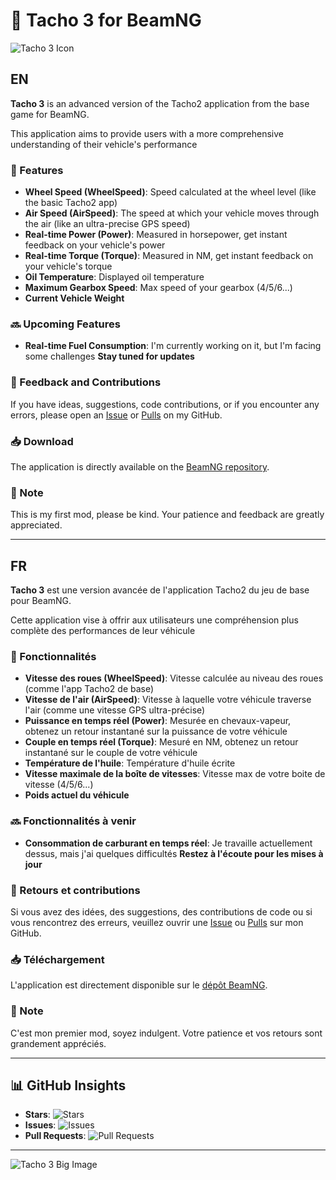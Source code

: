 # 🚗 Tacho 3 for BeamNG
![Tacho 3 Icon](https://github.com/YDeltagon/BeamNG_Tacho3/raw/Master/ico.png)

## EN

**Tacho 3** is an advanced version of the Tacho2 application from the base game for BeamNG.

This application aims to provide users with a more comprehensive understanding of their vehicle's performance ️

### 🔧 Features
- **Wheel Speed (WheelSpeed)**: Speed calculated at the wheel level (like the basic Tacho2 app)
- **Air Speed (AirSpeed)**: The speed at which your vehicle moves through the air (like an ultra-precise GPS speed)
- **Real-time Power (Power)**: Measured in horsepower, get instant feedback on your vehicle's power
- **Real-time Torque (Torque)**: Measured in NM, get instant feedback on your vehicle's torque
- **️Oil Temperature**: Displayed oil temperature
- **Maximum Gearbox Speed**: Max speed of your gearbox (4/5/6...)
- **Current Vehicle Weight**

### 🔜 Upcoming Features
- **Real-time Fuel Consumption**: I'm currently working on it, but I'm facing some challenges
**Stay tuned for updates**

### 📝 Feedback and Contributions
If you have ideas, suggestions, code contributions, or if you encounter any errors, please open an [Issue](https://github.com/YDeltagon/BeamNG_Tacho3/issues) or [Pulls](https://github.com/YDeltagon/BeamNG_Tacho3/pulls) on my GitHub.

### 📥 Download
The application is directly available on the [BeamNG repository](https://www.beamng.com/resources/tacho-3.27982/).

### 📌 Note
This is my first mod, please be kind. Your patience and feedback are greatly appreciated.

---

## FR

**Tacho 3** est une version avancée de l'application Tacho2 du jeu de base pour BeamNG.

Cette application vise à offrir aux utilisateurs une compréhension plus complète des performances de leur véhicule ️

### 🔧 Fonctionnalités
- **Vitesse des roues (WheelSpeed)**: Vitesse calculée au niveau des roues (comme l'app Tacho2 de base)
- **Vitesse de l'air (AirSpeed)**: Vitesse à laquelle votre véhicule traverse l'air (comme une vitesse GPS ultra-précise)
- **Puissance en temps réel (Power)**: Mesurée en chevaux-vapeur, obtenez un retour instantané sur la puissance de votre véhicule
- **Couple en temps réel (Torque)**: Mesuré en NM, obtenez un retour instantané sur le couple de votre véhicule
- **Température de l'huile**: Température d'huile écrite
- **Vitesse maximale de la boîte de vitesses**: Vitesse max de votre boite de vitesse (4/5/6...)
- **Poids actuel du véhicule**

### 🔜 Fonctionnalités à venir
- **Consommation de carburant en temps réel**: Je travaille actuellement dessus, mais j'ai quelques difficultés
**Restez à l'écoute pour les mises à jour**

### 📝 Retours et contributions
Si vous avez des idées, des suggestions, des contributions de code ou si vous rencontrez des erreurs, veuillez ouvrir une [Issue](https://github.com/YDeltagon/BeamNG_Tacho3/issues) ou [Pulls](https://github.com/YDeltagon/BeamNG_Tacho3/pulls) sur mon GitHub.

### 📥 Téléchargement
L'application est directement disponible sur le [dépôt BeamNG](https://www.beamng.com/resources/tacho-3.27982/).

### 📌 Note
C'est mon premier mod, soyez indulgent. Votre patience et vos retours sont grandement appréciés.

---

## 📊 GitHub Insights

- **Stars**: ![Stars](https://img.shields.io/github/stars/YDeltagon/BeamNG_Tacho3?style=flat-square&logo=github)
- **Issues**: ![Issues](https://img.shields.io/github/issues/YDeltagon/BeamNG_Tacho3?style=flat-square&logo=github)
- **Pull Requests**: ![Pull Requests](https://img.shields.io/github/issues-pr/YDeltagon/BeamNG_Tacho3?style=flat-square&logo=github)

---

![Tacho 3 Big Image](https://github.com/YDeltagon/BeamNG_Tacho3/raw/Master/Tacho3BIG.png)

